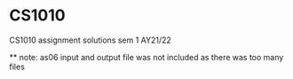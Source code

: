 # CS1010
CS1010 assignment solutions sem 1 AY21/22

** note: as06 input and output file was not included as there was too many files
